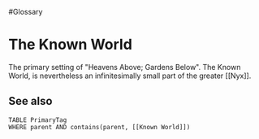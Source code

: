 #Glossary 
# The Known World

The primary setting of "Heavens Above; Gardens Below". The Known World, is nevertheless an infinitesimally small part of the greater [[Nyx]].

## See also
```dataview
TABLE PrimaryTag
WHERE parent AND contains(parent, [[Known World]])
```
